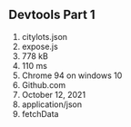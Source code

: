 ## Devtools Part 1
1. citylots.json
2. expose.js
3. 778 kB
4. 110 ms
5. Chrome 94 on windows 10
6. Github.com
7. October 12, 2021
8. application/json
9. fetchData